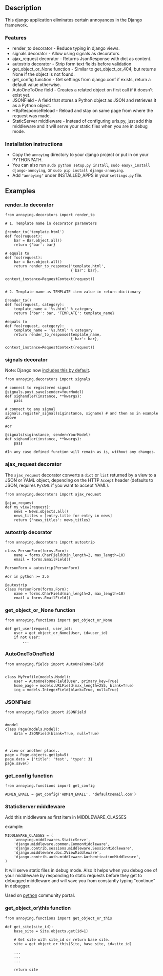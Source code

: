 Description
-----------

This django application eliminates certain annoyances in the Django
framework.

### Features

-   render\_to decorator - Reduce typing in django views.
-   signals decorator - Allow using signals as decorators.
-   ajax\_request decorator - Returns JsonResponse with dict as content.
-   autostrip decorator - Strip form text fields before validation
-   get\_object\_or\_None function - Similar to get\_object\_or\_404, but returns None if the object is not found.
-   get\_config function - Get settings from django.conf if exists, return a default value otherwise.
-   AutoOneToOne field - Creates a related object on first call if it doesn't exist yet.
-   JSONField - A field that stores a Python object as JSON and retrieves it as a Python object.
-   HttpResponseReload - Reload and stay on same page from where the request
    was made.
-   StaticServer middleware - Instead of configuring urls.py, just add
    this middleware and it will serve your static files when you are in
    debug mode.

### Installation instructions

-   Copy the `annoying` directory to your django project or put in on your PYTHONPATH.
-   You can also run `sudo python setup.py install`, `sudo easy\_install django-annoying`,
    or `sudo pip install django-annoying`.
-   Add `"annoying"` under INSTALLED\_APPS in your `settings.py` file.

Examples
--------

### render\_to decorator

    from annoying.decorators import render_to

    # 1. Template name in decorator parameters

    @render_to('template.html')
    def foo(request):
        bar = Bar.object.all()
        return {'bar': bar}

    # equals to
    def foo(request):
        bar = Bar.object.all()
        return render_to_response('template.html',
                                  {'bar': bar},
                                   context_instance=RequestContext(request))


    # 2. Template name as TEMPLATE item value in return dictionary

    @render_to()
    def foo(request, category):
        template_name = '%s.html' % category
        return {'bar': bar, 'TEMPLATE': template_name}

    #equals to
    def foo(request, category):
        template_name = '%s.html' % category
        return render_to_response(template_name,
                                  {'bar': bar},
                                  context_instance=RequestContext(request))

### signals decorator

Note: Django now [includes this by default](https://docs.djangoproject.com/en/1.5/topics/signals/#connecting-receiver-functions).

    from annoying.decorators import signals

    # connect to registered signal
    @signals.post_save(sender=YourModel)
    def sighandler(instance, **kwargs):
        pass

    # connect to any signal
    signals.register_signal(siginstance, signame) # and then as in example above

    #or

    @signals(siginstance, sender=YourModel)
    def sighandler(instance, **kwargs):
        pass

    #In any case defined function will remain as is, without any changes.

### ajax\_request decorator

The `ajax_request` decorator converts a `dict` or `list` returned by a view to a JSON or YAML object,
depending on the HTTP `Accept` header (defaults to JSON, requires `PyYAML` if you want to accept YAML).

    from annoying.decorators import ajax_request

    @ajax_request
    def my_view(request):
        news = News.objects.all()
        news_titles = [entry.title for entry in news]
        return {'news_titles': news_titles}

### autostrip decorator

    from annoying.decorators import autostrip

    class PersonForm(forms.Form):
        name = forms.CharField(min_length=2, max_length=10)
        email = forms.EmailField()

    PersonForm = autostrip(PersonForm)

    #or in python >= 2.6

    @autostrip
    class PersonForm(forms.Form):
        name = forms.CharField(min_length=2, max_length=10)
        email = forms.EmailField()

### get\_object\_or\_None function

    from annoying.functions import get_object_or_None

    def get_user(request, user_id):
        user = get_object_or_None(User, id=user_id)
        if not user:
            ...

### AutoOneToOneField

    from annoying.fields import AutoOneToOneField


    class MyProfile(models.Model):
        user = AutoOneToOneField(User, primary_key=True)
        home_page = models.URLField(max_length=255, blank=True)
        icq = models.IntegerField(blank=True, null=True)

### JSONField

    from annoying.fields import JSONField


    #model
    class Page(models.Model):
        data = JSONField(blank=True, null=True)



    # view or another place..
    page = Page.objects.get(pk=5)
    page.data = {'title': 'test', 'type': 3}
    page.save()

### get\_config function

    from annoying.functions import get_config

    ADMIN_EMAIL = get_config('ADMIN_EMAIL', 'default@email.com')

### StaticServer middleware

Add this middleware as first item in MIDDLEWARE\_CLASSES

example:

    MIDDLEWARE_CLASSES = (
        'annoying.middlewares.StaticServe',
        'django.middleware.common.CommonMiddleware',
        'django.contrib.sessions.middleware.SessionMiddleware',
        'django.middleware.doc.XViewMiddleware',
        'django.contrib.auth.middleware.AuthenticationMiddleware',
    )

It will serve static files in debug mode. Also it helps when you debug
one of your middleware by responding to static requests before they get
to debugged middleware and will save you from constantly typing "continue"
in debugger.

Used on [python](http://pyplanet.org) community portal.

### get\_object\_or\this function

    from annoying.functions import get_object_or_this

    def get_site(site_id):
        base_site = Site.objects.get(id=1)

        # Get site with site_id or return base site.
        site = get_object_or_this(Site, base_site, id=site_id)

        ...
        ...
        ...

        return site


